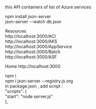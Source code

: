 this API containers of list of Azure services 

npm install json-server <br/>
json-server --watch db.json <br/>


Resources <br/>
http://localhost:3000/ACI <br/>
  http://localhost:3000/AKS <br/>
  http://localhost:3000/AppService <br/>
  http://localhost:3000/Batch <br/>
  http://localhost:3000/ASF <br/>

Home
  http://localhost:3000 <br/>


npm i <br/>
npm i json-server --registry.js.org <br/>
in package.json , add script :  <br/>
    "scripts": { <br/>
      "start": "node server.js" <br/>
    }, <br/>